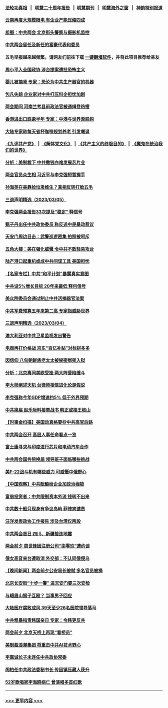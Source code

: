 #### [法轮功真相](https://github.com/gfw-breaker/truth/blob/master/README.md?t=0) &nbsp;&nbsp;|&nbsp;&nbsp; [明慧二十周年报告](https://github.com/gfw-breaker/mh-reports/blob/master/README.md?t=0) &nbsp;&nbsp;|&nbsp;&nbsp;[明慧期刊](https://github.com/gfw-breaker/mh-qikan) &nbsp;&nbsp;|&nbsp;&nbsp; [明慧海外之窗](https://github.com/gfw-breaker/mh-news/blob/master/README.md?t=0) &nbsp;&nbsp;|&nbsp;&nbsp; [神韵特别报道](https://github.com/gfw-breaker/mh-news/blob/master/shenyun.md?t=0)
#### [云南再度大规模限电 有企业产能压缩四成](../pages/nsc413/n13944141.md?t=03062144) 
#### [组图：中共两会 北京街头警察与摄影机监控](../pages/nsc413/n13944060.md?t=03062144) 
#### [中共两会留任及新任的富豪代表和委员](../pages/nsc413/n13943979.md?t=03062144) 
#### 五毛举报越来越频繁，请网友们前往下载 [一键翻墙软件](https://github.com/gfw-breaker/ssr-accounts)，并将此项目推荐给亲友
#### [周小平入全国政协 涉台提案遭批恐怖主义](../pages/nsc413/n13944020.md?t=03062144) 
#### [婴儿被摘肾 专家：恐沦为中共生产器官的机器](../pages/nsc413/n13944074.md?t=03062144) 
#### [包凡失踪 企业家对中共打压科企担忧加剧](../pages/nsc413/n13944043.md?t=03062144) 
#### [两会期间 河南兰考县前政法官被通缉登热搜](../pages/nsc413/n13944037.md?t=03062144) 
#### [香港进出口跌逾半年 专家：中港与世界渐脱钩](../pages/nsc413/n13944025.md?t=03062144) 
#### [大陆专家称每天省杯咖啡规划养老 引发嘲讽](../pages/nsc413/n13943869.md?t=03062144) 
#### [《九评共产党》](https://github.com/begood0513/9ping.md/blob/master/README.md) &nbsp;|&nbsp; [《解体党文化》](../../../../jtdwh.md/blob/master/README.md)  &nbsp;|&nbsp; [《共产主义的终极目的》](../../../../gczydzjmd.md/blob/master/README.md) &nbsp;|&nbsp; [《魔鬼在统治我们的世界》](../../../../mgztzwmdsj.md/blob/master/README.md) 
#### [分析：美制裁下 中共撒钱亦难发展芯片业](../pages/nsc413/n13943934.md?t=03062144) 
#### [两会官员众生相 习近平与李克强短暂握手](../pages/nsc413/n13943854.md?t=03062144) 
#### [孙海英在美靠捡垃圾维生？真相反转打脸五毛](../pages/nsc413/n13943835.md?t=03062144) 
#### [三退声明精选（2023/03/05）](../pages/nsc413/n13943972.md?t=03062144) 
#### [李克强两会报告33次提及“稳定” 释信号](../pages/nsc413/n13943830.md?t=03062144) 
#### [甄子丹出任中共政协委员 称反送中是暴动惹议](../pages/nsc413/n13943772.md?t=03062144) 
#### [天安门周边目击：武警巡逻密集 拍照被呵斥](../pages/nsc413/n13943290.md?t=03062144) 
#### [五角大楼：美在强化威慑 令中共不敢轻易攻台](../pages/nsc413/n13943803.md?t=03062144) 
#### [陆产港口起重机或成中共间谍工具 美国担忧](../pages/nsc413/n13943730.md?t=03062144) 
#### [【名家专栏】中共“和平计划”暴露真实意图](../pages/nsc413/n13943666.md?t=03062144) 
#### [中共设5%增长目标 20年来最低 释何信号](../pages/nsc413/n13943704.md?t=03062144) 
#### [美众院委员会通过制止中共活摘器官法案](../pages/nsc413/n13943637.md?t=03062144) 
#### [中共军费预算五年来第二高 专家指威胁世界](../pages/nsc413/n13943365.md?t=03062144) 
#### [三退声明精选（2023/03/04）](../pages/nsc413/n13943707.md?t=03062144) 
#### [澳大利亚对中共卫星监视发出警告](../pages/nsc413/n13943338.md?t=03062144) 
#### [电商再打价格战 京东“百亿补贴”对标拼多多](../pages/nsc413/n13943413.md?t=03062144) 
#### [因信仰 八旬朝鲜族老太太被秘密绑架入狱](../pages/nsc413/n13942333.md?t=03062144) 
#### [分析：北京离间美欧受挫 两大阵营陷缠斗](../pages/nsc413/n13943304.md?t=03062144) 
#### [李大师阐述天机 台律师相信进化论是假说](../pages/nsc413/n13943060.md?t=03062144) 
#### [李克强称今年GDP增速约5% 低于外界预期](../pages/nsc413/n13943328.md?t=03062144) 
#### [中共换届 赵乐际料接栗战书 韩正或接王岐山](../pages/nsc413/n13943265.md?t=03062144) 
#### [【时事金扫描】美国动真格要抄中共高官后路](../pages/nsc413/n13943063.md?t=03062144) 
#### [中共两会召开 高层人事任命看点一览](../pages/nsc413/n13943163.md?t=03062144) 
#### [富士康寻求与印度进行芯片和电动汽车合作](../pages/nsc413/n13943154.md?t=03062144) 
#### [中共两会国务院换届 领导班子面临哪些挑战](../pages/nsc413/n13943142.md?t=03062144) 
#### [美F-22战斗机有哪些威力 可威慑中俄野心](../pages/nsc413/n13943123.md?t=03062144) 
#### [【中国观察】中共酝酿给企业加政治枷锁](../pages/nsc413/n13943014.md?t=03062144) 
#### [富翁投资者：中共限制资本外流 钱转不出来](../pages/nsc413/n13942831.md?t=03062144) 
#### [中共数十船只现身有争议岛屿 菲律宾谴责](../pages/nsc413/n13943042.md?t=03062144) 
#### [汪洋发表政协工作报告 涉及台湾仅两段](../pages/nsc413/n13942981.md?t=03062144) 
#### [中共两会首日 四川、新疆接连地震](../pages/nsc413/n13943003.md?t=03062144) 
#### [两会前夕 周世锋因注册公司“柒零玖”遭约谈](../pages/nsc413/n13942894.md?t=03062144) 
#### [俄女高音来台遭取消 外交部：不认同俄侵乌](../pages/nsc413/n13942832.md?t=03062144) 
#### [【晚间新闻】两会前夕公安局长被弑 多名官员被捅](../pages/nsc413/n13942954.md?t=03062144) 
#### [北京长安街“十步一警” 进天安门要三次安检](../pages/nsc413/n13942836.md?t=03062144) 
#### [与峨眉山猴子互殴？ 当事男子回应](../pages/nsc413/n13942952.md?t=03062144) 
#### [大陆医疗腐败成风 39天至少26名医院领导落马](../pages/nsc413/n13942886.md?t=03062144) 
#### [中共粗暴指责韩国亲日 专家：令韩更反共](../pages/nsc413/n13942885.md?t=03062144) 
#### [两会前夕 北京天桥上再现“看桥员”](../pages/nsc413/n13942719.md?t=03062144) 
#### [美制裁浪潮集团 将重击中共AI技术野心](../pages/nsc413/n13942798.md?t=03062144) 
#### [李嘉诚长子未连任中共政协常委](../pages/nsc413/n13942685.md?t=03062144) 
#### [訚柏任中共政法委秘书长 传因镇压藏人获升](../pages/nsc413/n13942732.md?t=03062144) 
#### [52岁歌唱家李海鸥病亡 曾演唱多首红歌](../pages/nsc413/n13942634.md?t=03062144) 

----
#### [ >>> 更早内容 <<< ](../indexes/nsc413-earlier.md)
